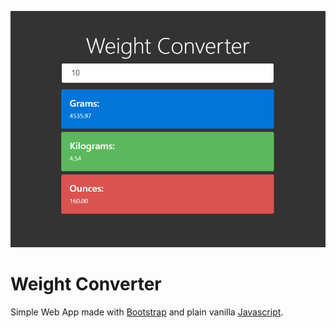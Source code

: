 ![](weight-converter.png)

# Weight Converter

Simple Web App made with [Bootstrap](http://getbootstrap.com/) and plain vanilla [Javascript](app.js).
